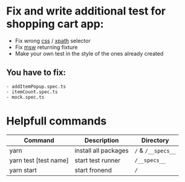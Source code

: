 # Fix and write additional test for shopping cart app:

- Fix wrong [css](https://www.w3schools.com/cssref/css_selectors.asp) / [xpath](https://www.w3schools.com/xml/xpath_syntax.asp) selector
- Fix [msw](https://mswjs.io/docs/) returning fixture
- Make your own test in the style of the ones already created

## You have to fix:

    - addItemPopup.spec.ts
    - itemCount.spec.ts
    - mock.spec.ts

# Helpfull commands

| Command               | Description          | Directory          |
| --------------------- | -------------------- | ------------------ |
| yarn                  | install all packages | `/` & `/__specs__` |
| yarn test [test name] | start test runner    | `/__specs__`       |
| yarn start            | start fronend        | `/`                |
